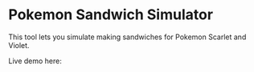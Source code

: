 # Pokemon Sandwich Simulator

This tool lets you simulate making sandwiches for Pokemon Scarlet and Violet.

Live demo here: 